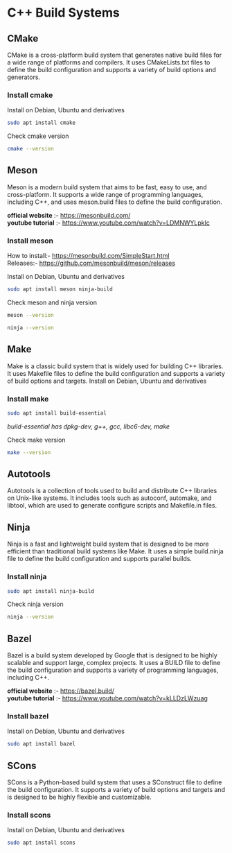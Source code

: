 # C++ Build Systems

## CMake
CMake is a cross-platform build system that generates native build files for a wide range of platforms and compilers. It uses CMakeLists.txt files to define the build configuration and supports a variety of build options and generators.

### Install cmake
Install on Debian, Ubuntu and derivatives
```bash
sudo apt install cmake
```
Check cmake version
```bash
cmake --version
```

## Meson
Meson is a modern build system that aims to be fast, easy to use, and cross-platform. It supports a wide range of programming languages, including C++, and uses meson.build files to define the build configuration.

**official website** :- https://mesonbuild.com/ <br>
**youtube tutorial** :- https://www.youtube.com/watch?v=LDMNWYLpklc

### Install meson
How to install:- https://mesonbuild.com/SimpleStart.html <br>
Releases:- https://github.com/mesonbuild/meson/releases

Install on Debian, Ubuntu and derivatives
```bash
sudo apt install meson ninja-build
```
Check meson and ninja version
```bash
meson --version
```
```bash
ninja --version
```

## Make
Make is a classic build system that is widely used for building C++ libraries. It uses Makefile files to define the build configuration and supports a variety of build options and targets.
Install on Debian, Ubuntu and derivatives

### Install make
```bash
sudo apt install build-essential
```
*build-essential has dpkg-dev, g++, gcc, libc6-dev, make*

Check make version
```bash
make --version
```

## Autotools
Autotools is a collection of tools used to build and distribute C++ libraries on Unix-like systems. It includes tools such as autoconf, automake, and libtool, which are used to generate configure scripts and Makefile.in files.

## Ninja
Ninja is a fast and lightweight build system that is designed to be more efficient than traditional build systems like Make. It uses a simple build.ninja file to define the build configuration and supports parallel builds.

### Install ninja
```bash
sudo apt install ninja-build
```
Check ninja version
```bash
ninja --version
```
## Bazel
Bazel is a build system developed by Google that is designed to be highly scalable and support large, complex projects. It uses a BUILD file to define the build configuration and supports a variety of programming languages, including C++.

**official website** :- https://bazel.build/ <br>
**youtube tutorial** :- https://www.youtube.com/watch?v=kLLDzLWzuag

### Install bazel
Install on Debian, Ubuntu and derivatives
```bash
sudo apt install bazel
```

## SCons
SCons is a Python-based build system that uses a SConstruct file to define the build configuration. It supports a variety of build options and targets and is designed to be highly flexible and customizable.

### Install scons
Install on Debian, Ubuntu and derivatives
```bash
sudo apt install scons
```

